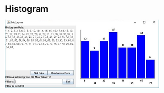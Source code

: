 # Histogram

![histogram demo](https://github.com/alanzheng88/Histogram/blob/master/images/histogram.jpg)

